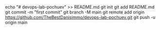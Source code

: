echo "# devops-lab-pochuev" >> README.md
git init
git add README.md
git commit -m "first commit"
git branch -M main
git remote add origin https://github.com/TheBestDanisimmo/devops-lab-pochuev.git
git push -u origin main
